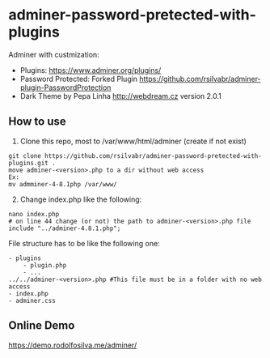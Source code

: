 # adminer-password-pretected-with-plugins

Adminer with custmization: 
- Plugins: https://www.adminer.org/plugins/
- Password Protected: Forked Plugin  https://github.com/rsilvabr/adminer-plugin-PasswordProtection
- Dark Theme by Pepa Linha http://webdream.cz version 2.0.1

## How to use

1. Clone this repo, most to /var/www/html/adminer (create if not exist)

````
git clone https://github.com/rsilvabr/adminer-password-pretected-with-plugins.git .
move adminer-<version>.php to a dir without web access
Ex: 
mv admminer-4-8.1php /var/www/
````
2. Change index.php like the following:
````
nano index.php 
# on line 44 change (or not) the path to adminer-<version>.php file
include "../adminer-4.8.1.php";
````

File structure has to be like the following one:
````
- plugins
    - plugin.php
    - ...
../../adminer-<version>.php #This file must be in a folder with no web access
- index.php
- adminer.css
````

## Online Demo

https://demo.rodolfosilva.me/adminer/
